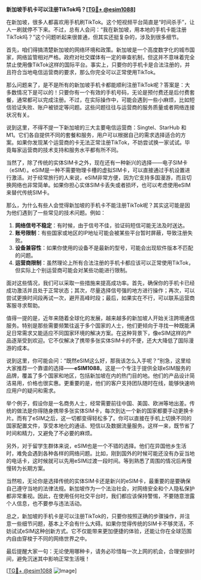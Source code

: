 **新加坡手机卡可以注册TikTok吗？[[TG💪+ @esim1088](https://t.me/s/esim1088)]**

在新加坡，很多人都喜欢用手机刷TikTok。这个短视频平台简直是“时间杀手”，让人一刷就停不下来。不过，总有人会问：“我在新加坡，用本地的手机卡能注册TikTok吗？”这个问题听起来很普通，但其实还挺复杂的，涉及到很多细节。

首先，咱们得搞清楚新加坡的网络环境和政策。新加坡是一个高度数字化的城市国家，网络监管相对严格。政府对社交媒体有一定的审查机制，但这并不意味着完全禁止使用像TikTok这样的国际平台。事实上，只要你的手机卡是合法注册的，并且符合当地电信运营商的要求，那么你完全可以正常使用TikTok。

那么问题来了，是不是所有的新加坡手机卡都能顺利注册TikTok呢？答案是：大多数情况下是可以的！只要你有一个有效的手机号码，无论是预付费还是后付费套餐，通常都可以完成注册。不过，在实际操作中，可能会遇到一些小麻烦，比如短信验证失败、账户被锁定等问题。这些问题往往与运营商的服务质量或者网络连接状况有关。

说到这里，不得不提一下新加坡的三大主要电信运营商：Singtel、StarHub 和 M1。它们各自提供不同的套餐和服务，用户可以根据自己的需求选择适合的方案。如果你发现某个运营商的卡无法正常注册TikTok，不妨尝试换一家试试。毕竟每家运营商的技术支持和服务水平都有所不同。

当然了，除了传统的实体SIM卡之外，现在还有一种新兴的选择——电子SIM卡（eSIM）。eSIM是一种不需要物理卡槽的虚拟SIM卡，可以直接通过手机设置进行激活。对于经常旅行的人来说，eSIM非常方便，因为它支持多国漫游，而且切换网络也非常简单。如果你担心实体SIM卡丢失或者损坏，也可以考虑使用eSIM来替代传统SIM卡。

那么，为什么有些人会觉得新加坡的手机卡不能注册TikTok呢？其实这可能是因为他们遇到了一些常见的技术问题。例如：

1. **网络信号不稳定**：有时候，由于信号不佳，验证码短信可能无法及时送达。
2. **账号限制**：有些国家或地区的IP地址可能会被某些平台暂时屏蔽，导致注册失败。
3. **设备兼容性**：如果你使用的设备不是最新的型号，可能会出现软件版本不匹配的问题。
4. **运营商限制**：虽然理论上所有合法注册的手机卡都应该可以正常使用TikTok，但实际上个别运营商可能会对某些功能进行限制。

面对这些情况，我们可以采取一些措施来提高成功率。首先，确保你的手机卡已经成功激活并且处于正常状态；其次，尽量选择信号强的地方进行操作；再次，可以尝试更换时间段再试一次，避开高峰时段；最后，如果实在不行，可以联系运营商客服寻求帮助。

值得一提的是，近年来随着全球化的发展，越来越多的新加坡人开始关注跨境通信服务。特别是那些需要频繁往返于多个国家的人士，他们更倾向于寻找一种既能满足日常需求又能适应不同国家环境的解决方案。在这种背景下，像eSIM这样的产品逐渐受到欢迎。它不仅解决了携带多张实体SIM卡的不便，还大大降低了国际漫游的成本。

说到这里，你可能会问：“既然eSIM这么好，那我该怎么入手呢？”别急，这里给大家推荐一个靠谱的选择——**eSIM1088**。这是一个专注于提供全球eSIM服务的品牌，覆盖了多个国家和地区，包括新加坡在内的热门目的地。他们的产品设计简洁易用，价格也很实惠。更重要的是，他们的客户支持团队随时在线，能够快速响应用户的疑问和需求。

举个例子，假设你是一名商务人士，经常需要前往中国、美国、欧洲等地出差。传统的做法是你得随身携带多张实体SIM卡，每次到达一个新的国家都要手动更换卡片。而有了eSIM之后，这一切都变得轻松多了。你可以直接在手机上切换不同的国家配置文件，享受本地化的通话、短信以及数据流量服务。这样一来，既节省了时间和精力，又避免了不必要的麻烦。

另外，对于留学生群体来说，eSIM也是一个不错的选择。他们在异国他乡生活时，难免会遇到各种各样的网络问题。比如，刚到国外的时候可能还没有办妥当地的电话卡，这时候就可以先用eSIM过渡一段时间。等到熟悉了周围的情况后再慢慢转为长期方案。

当然啦，无论你是选择传统的实体SIM卡还是新兴的eSIM卡，最重要的是要确保自己遵守当地的法律法规。新加坡作为一个法治社会，对网络安全和个人隐私保护都非常重视。因此，在使用任何社交平台时，我们都应该保持警惕，不要随意泄露个人信息，也不要参与违法活动。

总之，新加坡的手机卡是可以注册TikTok的，只要你按照正确的步骤操作，并注意一些细节问题，基本上不会有什么大碍。如果你觉得传统的SIM卡不够灵活，不妨试试eSIM这种创新方式。它不仅能带来更加便捷的体验，还能让你在全球范围内自由穿梭于不同的网络世界之中。

最后提醒大家一句：无论使用哪种卡，请务必珍惜每一次上网的机会，合理安排时间，避免沉迷其中影响正常生活哦！

[[TG💪+ @esim1088](https://t.me/s/esim1088) ![Image](https://i.postimg.cc/4NQfJmqS/Snipaste-2025-05-13-00-14-12.png)]